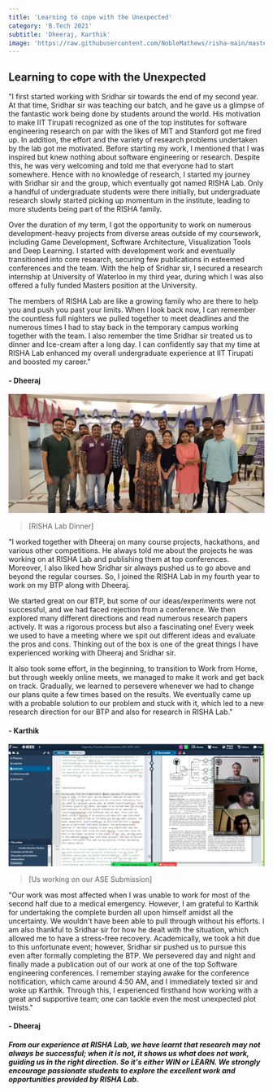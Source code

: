 ```yaml
---
title: 'Learning to cope with the Unexpected'
category: 'B.Tech 2021'
subtitle: 'Dheeraj, Karthik'
image: 'https://raw.githubusercontent.com/NobleMathews/risha-main/master/src/Pages/_images/dheeraj.jpg'
---
```


## Learning to cope with the Unexpected

"I first started working with Sridhar sir towards the end of my second year. At that time, Sridhar sir was teaching our batch, and he gave us a glimpse of the fantastic work being done by students around the world. His motivation to make IIT Tirupati recognized as one of the top institutes for software engineering research on par with the likes of MIT and Stanford got me fired up. In addition, the effort and the variety of research problems undertaken by the lab got me motivated. Before starting my work, I mentioned that I was inspired but knew nothing about software engineering or research. Despite this, he was very welcoming and told me that everyone had to start somewhere. Hence with no knowledge of research, I started my journey with Sridhar sir and the group, which eventually got named RISHA Lab. Only a handful of undergraduate students were there initially, but undergraduate research slowly started picking up momentum in the institute, leading to more students being part of the RISHA family. 

Over the duration of my term, I got the opportunity to work on numerous development-heavy projects from diverse areas outside of my coursework, including Game Development, Software Architecture, Visualization Tools and Deep Learning. I started with development work and eventually transitioned into core research, securing few publications in esteemed conferences and the team. With the help of Sridhar sir, I secured a research internship at University of Waterloo in my third year, during which I was also offered a fully funded Masters position at the University. 

The members of RISHA Lab are like a growing family who are there to help you and push you past your limits. When I look back now, I can remember the countless full nighters we pulled together to meet deadlines and the numerous times I had to stay back in the temporary campus working together with the team. I also remember the time Sridhar sir treated us to dinner and Ice-cream after a long day. I can confidently say that my time at RISHA Lab enhanced my overall undergraduate experience at IIT Tirupati and boosted my career." 

#### - Dheeraj


  <img src="https://raw.githubusercontent.com/NobleMathews/risha-main/master/src/Pages/_images/dheeraj.jpg"/>


  > [RISHA Lab Dinner]

"I worked together with Dheeraj on many course projects, hackathons, and various other competitions. He always told me about the projects he was working on at RISHA Lab and publishing them at top conferences. Moreover, I also liked how Sridhar sir always pushed us to go above and beyond the regular courses. So, I joined the RISHA Lab in my fourth year to work on my BTP along with Dheeraj.

We started great on our BTP, but some of our ideas/experiments were not successful, and we had faced rejection from a conference. We then explored many different directions and read numerous research papers actively. It was a rigorous process but also a fascinating one! Every week we used to have a meeting where we spit out different ideas and evaluate the pros and cons. Thinking out of the box is one of the great things I have experienced working with Dheeraj and Sridhar sir. 

It also took some effort, in the beginning, to transition to Work from Home, but through weekly online meets, we managed to make it work and get back on track. Gradually, we learned to persevere whenever we had to change our plans quite a few times based on the results. We eventually came up with a probable solution to our problem and stuck with it, which led to a new research direction for our BTP and also for research in RISHA Lab." 

#### - Karthik

<div>
  <img src="https://raw.githubusercontent.com/NobleMathews/risha-main/master/src/Pages/_images/dheeraj1.jpg">
</div>

  > [Us working on our ASE Submission]

"Our work was most affected when I was unable to work for most of the second half due to a medical emergency. However, I am grateful to Karthik for undertaking the complete burden all upon himself amidst all the uncertainty. We wouldn't have been able to pull through without his efforts. I am also thankful to Sridhar sir for how he dealt with the situation, which allowed me to have a stress-free recovery. Academically, we took a hit due to this unfortunate event; however, Sridhar sir pushed us to pursue this even after formally completing the BTP. We persevered day and night and finally made a publication out of our work at one of the top Software engineering conferences. I remember staying awake for the conference notification, which came around 4:50 AM, and I immediately texted sir and woke up Karthik. Through this, I experienced firsthand how working with a great and supportive team; one can tackle even the most unexpected plot twists."

#### - Dheeraj

##### From our experience at RISHA Lab, we have learnt that research may not always be successful; when it is not, it shows us what does not work, guiding us in the right direction. So it's either WIN or LEARN. We strongly encourage passionate students to explore the excellent work and opportunities provided by RISHA Lab.